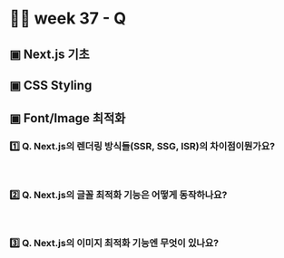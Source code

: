 # 👨‍🏫 week 37 - Q

## ▣ Next.js 기초

## ▣ CSS Styling

## ▣ Font/Image 최적화

### 1️⃣ Q. Next.js의 렌더링 방식들(SSR, SSG, ISR)의 차이점이뭔가요?

<br/>

### 2️⃣ Q. Next.js의 글꼴 최적화 기능은 어떻게 동작하나요?

<br/>

### 3️⃣ Q. Next.js의 이미지 최적화 기능엔 무엇이 있나요?
